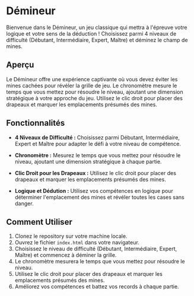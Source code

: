 # Démineur

Bienvenue dans le Démineur, un jeu classique qui mettra à l'épreuve votre logique et votre sens de la déduction ! Choisissez parmi 4 niveaux de difficulté (Débutant, Intermédiaire, Expert, Maître) et déminez le champ de mines.

## Aperçu

Le Démineur offre une expérience captivante où vous devez éviter les mines cachées pour révéler la grille de jeu. Le chronomètre mesure le temps que vous mettez pour résoudre le niveau, ajoutant une dimension stratégique à votre approche du jeu. Utilisez le clic droit pour placer des drapeaux et marquer les emplacements présumés des mines.

## Fonctionnalités

- **4 Niveaux de Difficulté :** Choisissez parmi Débutant, Intermédiaire, Expert et Maître pour adapter le défi à votre niveau de compétence.

- **Chronomètre :** Mesurez le temps que vous mettez pour résoudre le niveau, ajoutant une dimension stratégique à chaque partie.

- **Clic Droit pour les Drapeaux :** Utilisez le clic droit pour placer des drapeaux et marquer les emplacements présumés des mines.

- **Logique et Dédution :** Utilisez vos compétences en logique pour déterminer l'emplacement des mines et révéler toutes les cases sans danger.

## Comment Utiliser

1. Clonez le repository sur votre machine locale.
2. Ouvrez le fichier `index.html` dans votre navigateur.
3. Choisissez le niveau de difficulté (Débutant, Intermédiaire, Expert, Maître) et commencez à déminer la grille.
4. Le chronomètre mesurera le temps que vous mettez pour résoudre le niveau.
5. Utilisez le clic droit pour placer des drapeaux et marquer les emplacements présumés des mines.
6. Améliorez vos compétences et battez vos records à chaque partie.

